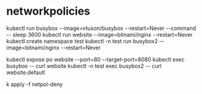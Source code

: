 # networkpolicies

kubectl run busybox --image=vtuson/busybox --restart=Never --command -- sleep 3600
kubectl run website --image=bitnami/nginx --restart=Never
kubectl create namespace test
kubectl -n test run busybox2 --image=bitnami/nginx --restart=Never


kubectl expose po website --port=80 --target-port=8080
kubectl  exec busybox -- curl website
kubectl -n test exec busybox2 -- curl website.default

k apply -f netpol-deny

